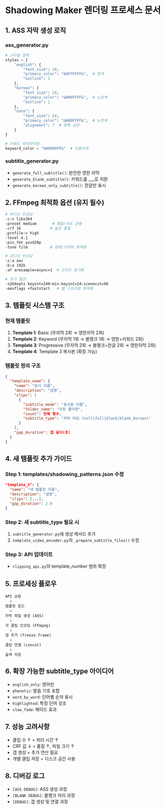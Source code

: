 # Shadowing Maker 렌더링 프로세스 문서

## 1. ASS 자막 생성 로직

### ass_generator.py
```python
# 스타일 정의
styles = {
    "english": {
        "font_size": 28,
        "primary_color": "&HFFFFFF&",  # 흰색
        "outline": 1
    },
    "korean": {
        "font_size": 24,
        "primary_color": "&H00FFFF&",  # 노란색
        "outline": 1
    },
    "note": {
        "font_size": 24,
        "primary_color": "&H00FFFF&",  # 노란색
        "alignment": 7  # 왼쪽 상단
    }
}

# 키워드 하이라이팅
keyword_color = "&H0080FF&"  # 오렌지색
```

### subtitle_generator.py
- `generate_full_subtitle()`: 완전한 영한 자막
- `generate_blank_subtitle()`: 키워드를 ___로 치환
- `generate_korean_only_subtitle()`: 한글만 표시

## 2. FFmpeg 최적화 옵션 (유지 필수)

```bash
# 비디오 인코딩
-c:v libx264
-preset medium       # 품질/속도 균형
-crf 16             # 높은 품질
-profile:v high
-level 4.1
-pix_fmt yuv420p
-tune film          # 영화/드라마 최적화

# 오디오 인코딩
-c:a aac
-b:a 192k
-af aresample=async=1  # 오디오 동기화

# 추가 옵션
-x264opts keyint=240:min-keyint=24:scenecut=40
-movflags +faststart   # 웹 스트리밍 최적화
```

## 3. 템플릿 시스템 구조

### 현재 템플릿
1. **Template 1**: Basic (무자막 2회 → 영한자막 2회)
2. **Template 2**: Keyword (무자막 1회 → 블랭크 1회 → 영한+키워드 2회)
3. **Template 3**: Progressive (무자막 2회 → 블랭크+한글 2회 → 영한자막 2회)
4. **Template 4**: Template 3 복사본 (확장 가능)

### 템플릿 정의 구조
```json
{
  "template_name": {
    "name": "표시 이름",
    "description": "설명",
    "clips": [
      {
        "subtitle_mode": "표시용 이름",
        "folder_name": "저장 폴더명",
        "count": 반복 횟수,
        "subtitle_type": "자막 타입 (null|full|blank|blank_korean)"
      }
    ],
    "gap_duration": 갭 길이(초)
  }
}
```

## 4. 새 템플릿 추가 가이드

### Step 1: templates/shadowing_patterns.json 수정
```json
"template_5": {
  "name": "새 템플릿 이름",
  "description": "설명",
  "clips": [...],
  "gap_duration": 2.0
}
```

### Step 2: 새 subtitle_type 필요 시
1. `subtitle_generator.py`에 생성 메서드 추가
2. `template_video_encoder.py`의 `_prepare_subtitle_files()` 수정

### Step 3: API 업데이트
- `clipping_api.py`의 template_number 범위 확장

## 5. 프로세싱 플로우

```
API 요청
  ↓
템플릿 로드
  ↓
자막 파일 생성 (ASS)
  ↓
각 클립 인코딩 (FFmpeg)
  ↓
갭 추가 (freeze frame)
  ↓
클립 연결 (concat)
  ↓
출력 저장
```

## 6. 확장 가능한 subtitle_type 아이디어

- `english_only`: 영어만
- `phonetic`: 발음 기호 포함
- `word_by_word`: 단어별 순차 표시
- `highlighted`: 특정 단어 강조
- `slow_fade`: 페이드 효과

## 7. 성능 고려사항

- 클립 수 ↑ = 처리 시간 ↑
- CRF 값 ↓ = 품질 ↑, 파일 크기 ↑
- 갭 생성 = 추가 연산 필요
- 개별 클립 저장 = 디스크 공간 사용

## 8. 디버깅 로그

- `[ASS DEBUG]`: ASS 생성 과정
- `[BLANK DEBUG]`: 블랭크 처리 과정
- `[DEBUG]`: 갭 생성 및 연결 과정